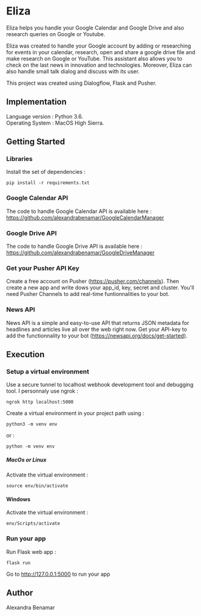 # Eliza
Eliza helps you handle your Google Calendar and Google Drive and also research queries on Google or Youtube.

Eliza was created to handle your Google account by adding or researching for events in your calendar, research, open and share a google drive file and make research on Google or YouTube. This assistant also allows you to check on the last news in innovation and technologies. Moreover, Eliza can also handle small talk dialog and discuss with its user.

This project was created using Dialogflow, Flask and Pusher.

## Implementation

Language version : Python 3.6. <br />
Operating System : MacOS High Sierra.

## Getting Started

### Libraries

Install the set of dependencies : <br />
```
pip install -r requirements.txt
```

### Google Calendar API

The code to handle Google Calendar API is available here : <br />
https://github.com/alexandrabenamar/GoogleCalendarManager

### Google Drive API

The code to handle Google Drive API is available here : <br />
https://github.com/alexandrabenamar/GoogleDriveManager

### Get your Pusher API Key

Create a free account on Pusher (https://pusher.com/channels). Then create a new app and write dows your app_id,
key, secret and cluster. You'll need Pusher Channels to add real-time funtionnalities to your bot.

### News API

News API is a simple and easy-to-use API that returns JSON metadata for headlines and articles live all over the web right now. Get your API-key to add the functionnality to your bot (https://newsapi.org/docs/get-started).


## Execution

### Setup a virtual environment

Use a secure tunnel to localhost webhook development tool and debugging tool. I personnaly use ngrok : <br />
```
ngrok http localhost:5000
```

Create a virtual environment in your project path using : <br />
```
python3 -m venv env
```
or : <br />
```
python -m venv env
```

##### MacOs or Linux

Activate the virtual environment : <br />
```
source env/bin/activate
```

#### Windows

Activate the virtual environment : <br />
```
env/Scripts/activate
```

### Run your app

Run Flask web app : <br />
```
flask run
```

Go to http://127.0.0.1:5000 to run your app


## Author

Alexandra Benamar

